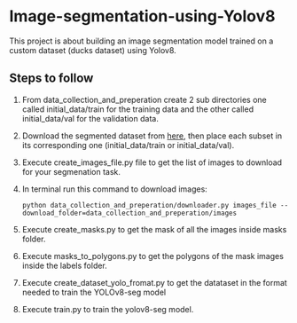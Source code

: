 # Image-segmentation-using-Yolov8
This project is about building an image segmentation model trained on a custom dataset (ducks dataset) using Yolov8.
## Steps to follow

1. From data_collection_and_preperation create 2 sub directories one called initial_data/train for the training data and the other called initial_data/val for the validation data.

2. Download the segmented dataset from [here](https://storage.googleapis.com/openimages/web/download_v7.html#download-manually), then place each subset in its corresponding one (initial_data/train or initial_data/val).

3. Execute create_images_file.py file to get the list of images to download for your segmenation task.

4. In terminal run this command to download images: 

   ```python data_collection_and_preperation/downloader.py images_file --download_folder=data_collection_and_preperation/images```

5. Execute create_masks.py to get the mask of all the images inside masks folder.

6. Execute masks_to_polygons.py to get the polygons of the mask images inside the labels folder.

7. Execute create_dataset_yolo_fromat.py to get the datataset in the format needed to train the YOLOv8-seg model

8. Execute train.py to train the yolov8-seg model.
